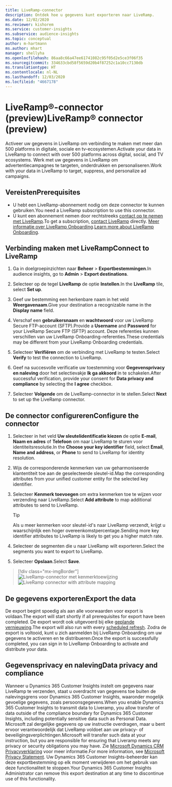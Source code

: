 ```yaml
---
title: LiveRamp-connector
description: Ontdek hoe u gegevens kunt exporteren naar LiveRamp.
ms.date: 12/02/2020
ms.reviewer: kishorem
ms.service: customer-insights
ms.subservice: audience-insights
ms.topic: conceptual
author: m-hartmann
ms.author: mhart
manager: shellyha
ms.openlocfilehash: 86aa8c66a47ee61741082c95f05d2e5ce3f06f35
ms.sourcegitcommit: 334633cbd58f5659d20b4f87252c1a10cc7130db
ms.translationtype: HT
ms.contentlocale: nl-NL
ms.lasthandoff: 12/03/2020
ms.locfileid: "4667178"
---
```

# <a name="liverampreg-connector-preview"></a><span data-ttu-id="a3d40-103">LiveRamp&reg;-connector (preview)</span><span class="sxs-lookup"><span data-stu-id="a3d40-103">LiveRamp&reg; connector (preview)</span></span>

<span data-ttu-id="a3d40-104">Activeer uw gegevens in LiveRamp om verbinding te maken met meer dan 500 platforms in digitale, sociale en tv-ecosystemen.</span><span class="sxs-lookup"><span data-stu-id="a3d40-104">Activate your data in LiveRamp to connect with over 500 platforms across digital, social, and TV ecosystems.</span></span> <span data-ttu-id="a3d40-105">Werk met uw gegevens in LiveRamp om advertentiecampagnes te targeten, onderdrukken en personaliseren.</span><span class="sxs-lookup"><span data-stu-id="a3d40-105">Work with your data in LiveRamp to target, suppress, and personalize ad campaigns.</span></span>

## <a name="prerequisites"></a><span data-ttu-id="a3d40-106">Vereisten</span><span class="sxs-lookup"><span data-stu-id="a3d40-106">Prerequisites</span></span>

- <span data-ttu-id="a3d40-107">U hebt een LiveRamp-abonnement nodig om deze connector te kunnen gebruiken.</span><span class="sxs-lookup"><span data-stu-id="a3d40-107">You need a LiveRamp subscription to use this connector.</span></span>
- <span data-ttu-id="a3d40-108">U kunt een abonnement nemen door rechtstreeks [contact op te nemen met LiveRamp](https://liveramp.com/contact/).</span><span class="sxs-lookup"><span data-stu-id="a3d40-108">To get a subscription, [contact LiveRamp](https://liveramp.com/contact/) directly.</span></span> <span data-ttu-id="a3d40-109">[Meer informatie over LiveRamp Onboarding](https://liveramp.com/our-platform/data-onboarding/).</span><span class="sxs-lookup"><span data-stu-id="a3d40-109">[Learn more about LiveRamp Onboarding](https://liveramp.com/our-platform/data-onboarding/).</span></span>

## <a name="connect-to-liveramp"></a><span data-ttu-id="a3d40-110">Verbinding maken met LiveRamp</span><span class="sxs-lookup"><span data-stu-id="a3d40-110">Connect to LiveRamp</span></span>

1. <span data-ttu-id="a3d40-111">Ga in doelgroepinzichten naar **Beheer** > **Exportbestemmingen**.</span><span class="sxs-lookup"><span data-stu-id="a3d40-111">In audience insights, go to **Admin** > **Export destinations**.</span></span>

1. <span data-ttu-id="a3d40-112">Selecteer op de tegel **LiveRamp** de optie **Instellen**.</span><span class="sxs-lookup"><span data-stu-id="a3d40-112">In the **LiveRamp** tile, select **Set up**.</span></span>

1. <span data-ttu-id="a3d40-113">Geef uw bestemming een herkenbare naam in het veld **Weergavenaam**.</span><span class="sxs-lookup"><span data-stu-id="a3d40-113">Give your destination a recognizable name in the **Display name** field.</span></span>

1. <span data-ttu-id="a3d40-114">Verschaf een **gebruikersnaam** en **wachtwoord** voor uw LiveRamp Secure FTP-account (SFTP).</span><span class="sxs-lookup"><span data-stu-id="a3d40-114">Provide a **Username** and **Password** for your LiveRamp Secure FTP (SFTP) account.</span></span>
<span data-ttu-id="a3d40-115">Deze referenties kunnen verschillen van uw LiveRamp Onboarding-referenties.</span><span class="sxs-lookup"><span data-stu-id="a3d40-115">These credentials may be different from your LiveRamp Onboarding credentials.</span></span>

1. <span data-ttu-id="a3d40-116">Selecteer **Verifiëren** om de verbinding met LiveRamp te testen.</span><span class="sxs-lookup"><span data-stu-id="a3d40-116">Select **Verify** to test the connection to LiveRamp.</span></span>

1. <span data-ttu-id="a3d40-117">Geef na succesvolle verificatie uw toestemming voor **Gegevensprivacy en naleving** door het selectievakje **Ik ga akkoord** in te schakelen.</span><span class="sxs-lookup"><span data-stu-id="a3d40-117">After successful verification, provide your consent for **Data privacy and compliance** by selecting the **I agree** checkbox.</span></span>

1. <span data-ttu-id="a3d40-118">Selecteer **Volgende** om de LiveRamp-connector in te stellen.</span><span class="sxs-lookup"><span data-stu-id="a3d40-118">Select **Next** to set up the LiveRamp connector.</span></span>

## <a name="configure-the-connector"></a><span data-ttu-id="a3d40-119">De connector configureren</span><span class="sxs-lookup"><span data-stu-id="a3d40-119">Configure the connector</span></span>

1. <span data-ttu-id="a3d40-120">Selecteer in het veld **Uw sleutelidentificatie kiezen** de optie **E-mail**, **Naam en adres** of **Telefoon** om naar LiveRamp te sturen voor identiteitsresolutie.</span><span class="sxs-lookup"><span data-stu-id="a3d40-120">In the **Choose your key identifier** field, select **Email**,  **Name and address**, or **Phone** to send to LiveRamp for identity resolution.</span></span>

1. <span data-ttu-id="a3d40-121">Wijs de corresponderende kenmerken van uw geharmoniseerde klantentiteit toe aan de geselecteerde sleutel-id.</span><span class="sxs-lookup"><span data-stu-id="a3d40-121">Map the corresponding attributes from your unified customer entity for the selected key identifier.</span></span>

1. <span data-ttu-id="a3d40-122">Selecteer **Kenmerk toevoegen** om extra kenmerken toe te wijzen voor verzending naar LiveRamp.</span><span class="sxs-lookup"><span data-stu-id="a3d40-122">Select **Add attribute** to map additional attributes to send to LiveRamp.</span></span>

   > [!TIP]
   > <span data-ttu-id="a3d40-123">Als u meer kenmerken voor sleutel-id's naar LiveRamp verzendt, krijgt u waarschijnlijk een hoger overeenkomstpercentage.</span><span class="sxs-lookup"><span data-stu-id="a3d40-123">Sending more key identifier attributes to LiveRamp is likely to get you a higher match rate.</span></span>

1. <span data-ttu-id="a3d40-124">Selecteer de segmenten die u naar LiveRamp wilt exporteren.</span><span class="sxs-lookup"><span data-stu-id="a3d40-124">Select the segments you want to export to LiveRamp.</span></span>

1. <span data-ttu-id="a3d40-125">Selecteer **Opslaan**.</span><span class="sxs-lookup"><span data-stu-id="a3d40-125">Select **Save**.</span></span>

> [!div class="mx-imgBorder"]
> <span data-ttu-id="a3d40-126">![LiveRamp-connector met kenmerktoewijzing](media/export-liveramp-segments.png "LiveRamp-connector met kenmerktoewijzing")</span><span class="sxs-lookup"><span data-stu-id="a3d40-126">![LiveRamp connector with attribute mapping](media/export-liveramp-segments.png "LiveRamp connector with attribute mapping")</span></span>

## <a name="export-the-data"></a><span data-ttu-id="a3d40-127">De gegevens exporteren</span><span class="sxs-lookup"><span data-stu-id="a3d40-127">Export the data</span></span>

<span data-ttu-id="a3d40-128">De export begint spoedig als aan alle voorwaarden voor export is voldaan.</span><span class="sxs-lookup"><span data-stu-id="a3d40-128">The export will start shortly if all prerequisites for export have been completed.</span></span> <span data-ttu-id="a3d40-129">De export wordt ook uitgevoerd bij elke [geplande vernieuwing](system.md#schedule-tab).</span><span class="sxs-lookup"><span data-stu-id="a3d40-129">The export will also run with every [scheduled refresh](system.md#schedule-tab).</span></span>
<span data-ttu-id="a3d40-130">Zodra de export is voltooid, kunt u zich aanmelden bij LiveRamp Onboarding om uw gegevens te activeren en te distribueren.</span><span class="sxs-lookup"><span data-stu-id="a3d40-130">Once the export is successfully completed, you can sign in to LiveRamp Onboarding to activate and distribute your data.</span></span>

## <a name="data-privacy-and-compliance"></a><span data-ttu-id="a3d40-131">Gegevensprivacy en naleving</span><span class="sxs-lookup"><span data-stu-id="a3d40-131">Data privacy and compliance</span></span>

<span data-ttu-id="a3d40-132">Wanneer u Dynamics 365 Customer Insights instelt om gegevens naar LiveRamp te verzenden, staat u overdracht van gegevens toe buiten de nalevingsgrens voor Dynamics 365 Customer Insights, waaronder mogelijk gevoelige gegevens, zoals persoonsgegevens.</span><span class="sxs-lookup"><span data-stu-id="a3d40-132">When you enable Dynamics 365 Customer Insights to transmit data to Liveramp, you allow transfer of data outside of the compliance boundary for Dynamics 365 Customer Insights, including potentially sensitive data such as Personal Data.</span></span> <span data-ttu-id="a3d40-133">Microsoft zal dergelijke gegevens op uw instructie overdragen, maar u bent ervoor verantwoordelijk dat LiveRamp voldoet aan uw privacy- of beveiligingsverplichtingen.</span><span class="sxs-lookup"><span data-stu-id="a3d40-133">Microsoft will transfer such data at your instruction, but you are responsible for ensuring that Liveramp meets any privacy or security obligations you may have.</span></span> <span data-ttu-id="a3d40-134">Zie [Microsoft Dynamics CRM Privacyverklaring](https://go.microsoft.com/fwlink/?linkid=396732) voor meer informatie.</span><span class="sxs-lookup"><span data-stu-id="a3d40-134">For more information, see [Microsoft Privacy Statement](https://go.microsoft.com/fwlink/?linkid=396732).</span></span>
<span data-ttu-id="a3d40-135">Uw Dynamics 365 Customer Insights-beheerder kan deze exportbestemming op elk moment verwijderen om het gebruik van deze functionaliteit te stoppen.</span><span class="sxs-lookup"><span data-stu-id="a3d40-135">Your Dynamics 365 Customer Insights Administrator can remove this export destination at any time to discontinue use of this functionality.</span></span>